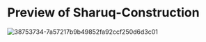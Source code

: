 # Preview of Sharuq-Construction
![38753734-7a57217b9b49852fa92ccf250d6d3c01](https://user-images.githubusercontent.com/88980866/230593229-3b515d84-0c13-4e69-b565-8f0ef8254dad.png)

